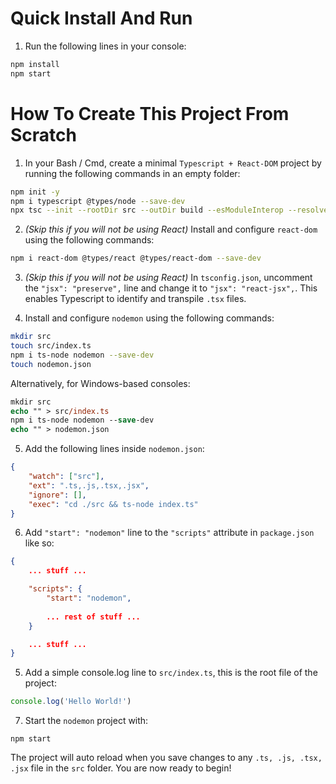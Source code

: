 # Quick Install And Run

1. Run the following lines in your console:

```bash
npm install
npm start
```

# How To Create This Project From Scratch

1. In your Bash / Cmd, create a minimal `Typescript + React-DOM` project by running the following commands in an empty folder:

```bash
npm init -y
npm i typescript @types/node --save-dev
npx tsc --init --rootDir src --outDir build --esModuleInterop --resolveJsonModule --lib es6 --module commonjs --allowJs true --noImplicitAny true
```

2. _(Skip this if you will not be using React)_ Install and configure `react-dom` using the following commands:

```bash
npm i react-dom @types/react @types/react-dom --save-dev
```

3. _(Skip this if you will not be using React)_ In `tsconfig.json`, uncomment the `"jsx": "preserve",` line and change it to `"jsx": "react-jsx",`. This enables Typescript to identify and transpile `.tsx` files.

4. Install and configure `nodemon` using the following commands:

```bash
mkdir src
touch src/index.ts
npm i ts-node nodemon --save-dev
touch nodemon.json
```
Alternatively, for Windows-based consoles:

```ps
mkdir src
echo "" > src/index.ts
npm i ts-node nodemon --save-dev
echo "" > nodemon.json
```

5. Add the following lines inside `nodemon.json`:

```json
{
    "watch": ["src"],
    "ext": ".ts,.js,.tsx,.jsx",
    "ignore": [],
    "exec": "cd ./src && ts-node index.ts"
}
```

6. Add `"start": "nodemon"` line to the `"scripts"` attribute in `package.json` like so:

```json
{
    ... stuff ...

    "scripts": {
        "start": "nodemon",
        
        ... rest of stuff ...
    }

    ... stuff ...
}
```

5. Add a simple console.log line to `src/index.ts`, this is the root file of the project:

```javascript
console.log('Hello World!')
```

7. Start the `nodemon` project with:

```
npm start
```

The project will auto reload when you save changes to any `.ts, .js, .tsx, .jsx` file in the `src` folder. You are now ready to begin!
